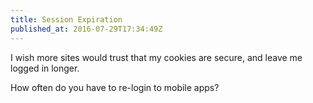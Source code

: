 ```yaml
---
title: Session Expiration
published_at: 2016-07-29T17:34:49Z
---
```


I wish more sites would trust that my cookies are secure, and leave me logged in longer.

How often do you have to re-login to mobile apps?
